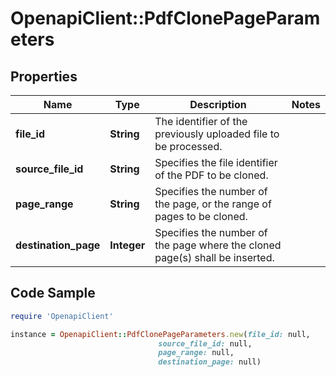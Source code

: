 # OpenapiClient::PdfClonePageParameters

## Properties

Name | Type | Description | Notes
------------ | ------------- | ------------- | -------------
**file_id** | **String** | The identifier of the previously uploaded file to be processed. | 
**source_file_id** | **String** | Specifies the file identifier of the PDF to be cloned. | 
**page_range** | **String** | Specifies the number of the page, or the range of pages to be cloned. | 
**destination_page** | **Integer** | Specifies the number of the page where the cloned page(s) shall be inserted. | 

## Code Sample

```ruby
require 'OpenapiClient'

instance = OpenapiClient::PdfClonePageParameters.new(file_id: null,
                                 source_file_id: null,
                                 page_range: null,
                                 destination_page: null)
```



